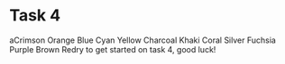 # Task 4
aCrimson
Orange
Blue
Cyan
Yellow
Charcoal
Khaki
Coral
Silver
Fuchsia
Purple
Brown
Redry to get started on task 4, good luck!
